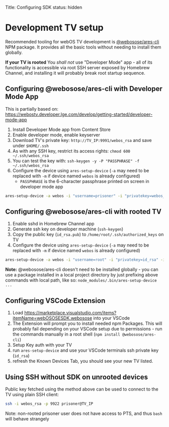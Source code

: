 Title: Configuring SDK
status: hidden

# Development TV setup

Recommended tooling for webOS TV development is
[@webosose/ares-cli](https://www.npmjs.com/package/@webosose/ares-cli) NPM
package. It provides all the basic tools without needing to install them
globally.

**If your TV is rooted** You *shall not* use "Developer Mode" app - all of its
functionality is accessible via root SSH server exposed by Homebrew Channel, and
installing it will probably break root startup sequence.

## Configuring @webosose/ares-cli with Developer Mode App
This is partially based on: https://webostv.developer.lge.com/develop/getting-started/developer-mode-app

1. Install Developer Mode app from Content Store
2. Enable developer mode, enable keyserver
3. Download TV's private key: `http://TV_IP:9991/webos_rsa` and save under `$HOME/.ssh`
4. As with any SSH key, restrict its access rights: `chmod 600 ~/.ssh/webos_rsa`
5. You can test the key with: `ssh-keygen -y -P "PASSPHRASE" -f ~/.ssh/webos_rsa`
6. Configure the device using `ares-setup-device` (`-a` may need to be replaced with `-m` if device named `webos` is already configured)
    * `PASSPHRASE` is the 6-character passphrase printed on screen in developer mode app
```sh
ares-setup-device -a webos -i "username=prisoner" -i "privatekey=webos_rsa" -i "passphrase=PASSPHRASE" -i "host=TV_IP" -i "port=9922"
```

## Configuring @webosose/ares-cli with rooted TV
1. Enable sshd in Homebrew Channel app
2. Generate ssh key on developer machine (`ssh-keygen`)
3. Copy the public key (`id_rsa.pub`) to `/home/root/.ssh/authorized_keys` on TV
4. Configure the device using `ares-setup-device` (`-a` may need to be replaced with `-m` if device named `webos` is already configured)
```sh
ares-setup-device -a webos -i "username=root" -i "privatekey=id_rsa" -i "passphrase=SSH_KEY_PASSPHRASE" -i "host=TV_IP" -i "port=22"
```

**Note:** @webosose/ares-cli doesn't need to be installed globally - you can use a package installed in a local project directory by just prefixing above commands with local path, like so: `node_modules/.bin/ares-setup-device ...`

## Configuring VSCode Extension
1. Load https://marketplace.visualstudio.com/items?itemName=webOSOSESDK.webosose into your VSCode
2. The Extension will prompt you to install needed npm Packages. This will probably fail depending on your VSCode setup due to permissions - run the commands manually in a root shell (```npm install @webosose/ares-cli```)
3. Setup Key auth with your TV
4. run ``` ares-setup-device ``` and use your VSCode terminals ssh private key (`id_rsa`)
5. refresh the Known Devices Tab, you should see your new TV listed.

## Using SSH without SDK on unrooted devices
Public key fetched using the method above can be used to connect to the TV using
plain SSH client:
```sh
ssh -i webos_rsa -p 9922 prisoner@TV_IP
```

Note: non-rooted prisoner user does not have access to PTS, and thus `bash` will
behave strangely
